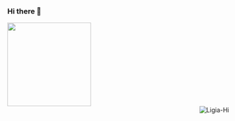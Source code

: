 ### Hi there 👋
<div class="statistics">
  <img height="190em" src="https://github-readme-stats.vercel.app/api?username=ligiasalzano&show_icons=true&theme=dracula&include_all_commits=true&count_private=true&title_color=FFC428&hide_border=true&border_radius=10"/>
  <!-- <img height="190em" src="https://github-readme-stats.vercel.app/api/top-langs/?username=ligiasalzano&layout=compact&langs_count=16&theme=dracula&title_color=FFC428&hide_border=true&border_radius=10"/> -->
</div>
<div style="display: inline_block">
  <img align="right" alt="Ligia-Hi" src="ligiagif.gif">
</div>
